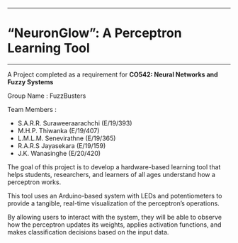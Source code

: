 ___
# “NeuronGlow”: A Perceptron Learning Tool
___

A Project completed as a requirement for **CO542: Neural Networks and Fuzzy Systems**

Group Name : FuzzBusters

Team Members :
* S.A.R.R. Suraweeraarachchi (E/19/393)
* M.H.P. Thiwanka (E/19/407)
* L.M.L.M. Senevirathne (E/19/365)
* R.A.R.S Jayasekara (E/19/159)
* J.K. Wanasinghe (E/20/420)

The goal of this project is to develop a hardware-based learning tool that helps students, researchers, and learners of all ages understand how a perceptron works. 

This tool uses an Arduino-based system with LEDs and potentiometers to provide a tangible, real-time visualization of the perceptron’s operations. 

By allowing users to interact with the system, they will be able to observe how the perceptron updates its weights, applies activation functions, and makes classification decisions based on the input data.

